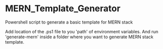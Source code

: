 # MERN_Template_Generator
Powershell script to generate a basic template for MERN stack

Add location of the .ps1 file to you 'path' of environment variables.
And run 'generate-mern' inside a folder where you want to generate MERN stack template.
